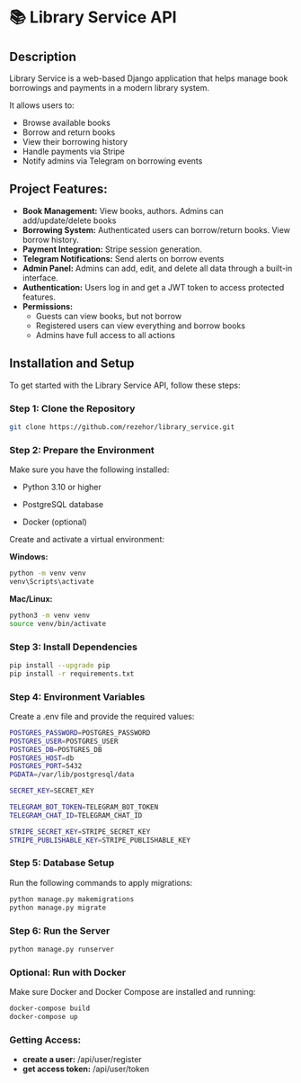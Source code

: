 # 📚 Library Service API

## Description
Library Service is a web-based Django application that helps manage book borrowings and payments in a modern library system.

It allows users to:
- Browse available books
- Borrow and return books
- View their borrowing history
- Handle payments via Stripe
- Notify admins via Telegram on borrowing events


## Project Features:
- **Book Management:** View books, authors. Admins can add/update/delete books
- **Borrowing System:** Authenticated users can borrow/return books. View borrow history.
- **Payment Integration:** Stripe session generation.
- **Telegram Notifications:** Send alerts on borrow events
- **Admin Panel:** Admins can add, edit, and delete all data through a built-in interface.
- **Authentication:** Users log in and get a JWT token to access protected features.
- **Permissions:**
  - Guests can view books, but not borrow
  - Registered users can view everything and borrow books
  - Admins have full access to all actions


## Installation and Setup

To get started with the Library Service API, follow these steps:

### Step 1: Clone the Repository

```bash
git clone https://github.com/rezehor/library_service.git
```

### Step 2: Prepare the Environment
Make sure you have the following installed:

- Python 3.10 or higher

- PostgreSQL database

- Docker (optional)

Create and activate a virtual environment:

**Windows:**
```bash
python -m venv venv
venv\Scripts\activate
```
**Mac/Linux:**
```bash
python3 -m venv venv
source venv/bin/activate
```

### Step 3: Install Dependencies
```bash
pip install --upgrade pip
pip install -r requirements.txt
```

### Step 4: Environment Variables
Create a .env file and provide the required values:
```bash
POSTGRES_PASSWORD=POSTGRES_PASSWORD
POSTGRES_USER=POSTGRES_USER
POSTGRES_DB=POSTGRES_DB
POSTGRES_HOST=db
POSTGRES_PORT=5432
PGDATA=/var/lib/postgresql/data

SECRET_KEY=SECRET_KEY

TELEGRAM_BOT_TOKEN=TELEGRAM_BOT_TOKEN
TELEGRAM_CHAT_ID=TELEGRAM_CHAT_ID

STRIPE_SECRET_KEY=STRIPE_SECRET_KEY
STRIPE_PUBLISHABLE_KEY=STRIPE_PUBLISHABLE_KEY
```

### Step 5: Database Setup
Run the following commands to apply migrations:
```bash
python manage.py makemigrations
python manage.py migrate
```

### Step 6: Run the Server
```bash
python manage.py runserver
```

### Optional: Run with Docker
Make sure Docker and Docker Compose are installed and running:
```bash
docker-compose build
docker-compose up
```

### Getting Access:
- **create a user:** /api/user/register
- **get access token:** /api/user/token
